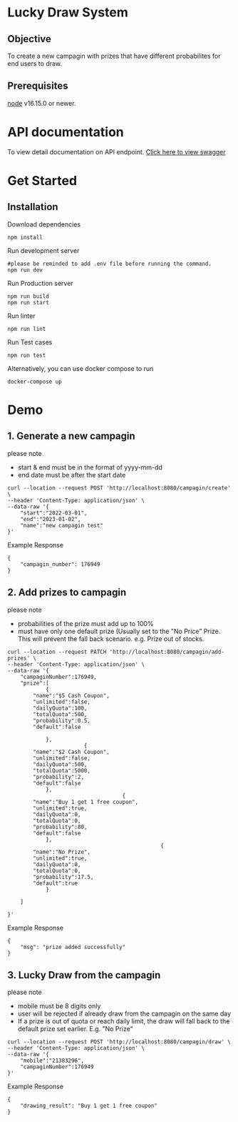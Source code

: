 # Lucky Draw System

## Objective

To create a new campagin with prizes that have different probabilites for end users to draw.

## Prerequisites

[node](https://nodejs.org/en/) v16.15.0 or newer.

# API documentation

To view detail documentation on API endpoint. [Click here to view swagger](https://leuhk.github.io/LuckyDrawSystem/)

# Get Started

## Installation

Download dependencies

```
npm install
```

Run development server

```
#please be reminded to add .env file before running the command.
npm run dev
```

Run Production server

```
npm run build
npm run start
```

Run linter

```
npm run lint
```

Run Test cases

```
npm run test
```

Alternatively, you can use docker compose to run

```
docker-compose up
```

# Demo

## 1. Generate a new campagin

please note

- start & end must be in the format of yyyy-mm-dd
- end date must be after the start date

```
curl --location --request POST 'http://localhost:8080/campagin/create' \
--header 'Content-Type: application/json' \
--data-raw '{
    "start":"2022-03-01",
    "end":"2023-01-02",
    "name":"new campagin test"
}'
```

Example Response

```
{
    "campagin_number": 176949
}
```

## 2. Add prizes to campagin

please note

- probabilities of the prize must add up to 100%
- must have only one default prize (Usually set to the "No Price" Prize. This will prevent the fall back scenario. e.g. Prize out of stocks.

```
curl --location --request PATCH 'http://localhost:8080/campagin/add-prizes' \
--header 'Content-Type: application/json' \
--data-raw '{
    "campaginNumber":176949,
    "prize":[
            {
        "name":"$5 Cash Coupon",
        "unlimited":false,
        "dailyQuota":100,
        "totalQuota":500,
        "probability":0.5,
        "default":false

            },
                        {
        "name":"$2 Cash Coupon",
        "unlimited":false,
        "dailyQuota":500,
        "totalQuota":5000,
        "probability":2,
        "default":false
            },
                                    {
        "name":"Buy 1 get 1 free coupon",
        "unlimited":true,
        "dailyQuota":0,
        "totalQuota":0,
        "probability":80,
        "default":false
            },
                                                {
        "name":"No Prize",
        "unlimited":true,
        "dailyQuota":0,
        "totalQuota":0,
        "probability":17.5,
        "default":true
            }

    ]

}'
```

Example Response

```
{
    "msg": "prize added successfully"
}
```

## 3. Lucky Draw from the campagin

please note

- mobile must be 8 digits only
- user will be rejected if already draw from the campagin on the same day
- If a prize is out of quota or reach daily limit, the draw will fall back to the default prize set earlier. E.g. "No Prize"

```
curl --location --request POST 'http://localhost:8080/campagin/draw' \
--header 'Content-Type: application/json' \
--data-raw '{
    "mobile":"21383296",
    "campaginNumber":176949
}'
```

Example Response

```
{
    "drawing_result": "Buy 1 get 1 free coupon"
}
```
